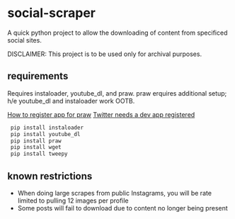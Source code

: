 # social-scraper

A quick python project to allow the downloading of content from specificed social sites.

DISCLAIMER: This project is to be used only for archival purposes.

## requirements

 Requires instaloader, youtube_dl, and praw. praw erquires additional setup; h/e youtube_dl and instaloader work OOTB.

 [How to register app for praw](https://praw.readthedocs.io/en/latest/getting_started/authentication.html#installed-application)
 [Twitter needs a dev app registered](https://developer.twitter.com)


```python
 pip install instaloader
 pip install youtube_dl
 pip install praw
 pip install wget
 pip install tweepy
```

## known restrictions

- When doing large scrapes from public Instagrams, you will be rate limited to pulling 12 images per profile
- Some posts will fail to download due to content no longer being present